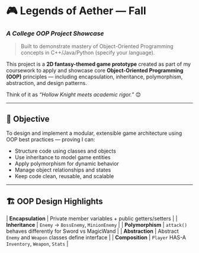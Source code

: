 # 🎮 Legends of Aether — Fall  
### *A College OOP Project Showcase*

> Built to demonstrate mastery of Object-Oriented Programming concepts in C++/Java/Python (specify your language).

This project is a **2D fantasy-themed game prototype** created as part of my coursework to apply and showcase core **Object-Oriented Programming (OOP)** principles — including encapsulation, inheritance, polymorphism, abstraction, and design patterns.

Think of it as *“Hollow Knight meets academic rigor.”* 😊

---

## 🎯 Objective

To design and implement a modular, extensible game architecture using OOP best practices — proving I can:

- Structure code using classes and objects
- Use inheritance to model game entities
- Apply polymorphism for dynamic behavior
- Manage object relationships and states
- Keep code clean, reusable, and scalable

---

## 🏗️ OOP Design Highlights
| **Encapsulation** | Private member variables + public getters/setters        |
| **Inheritance**   | `Enemy` → `BossEnemy`, `MinionEnemy`                     |
| **Polymorphism**  | `attack()` behaves differently for Sword vs MagicWand    |
| **Abstraction**   | Abstract `Enemy` and `Weapon` classes define interface   |
| **Composition**   | `Player` HAS-A `Inventory`, `Weapon`, `Stats`            |


